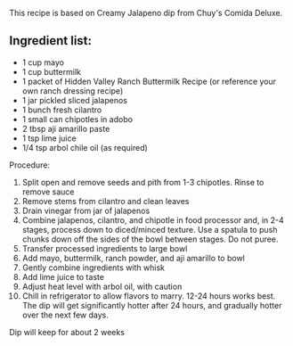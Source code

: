 This recipe is based on Creamy Jalapeno dip from Chuy's Comida Deluxe.

## Ingredient list:

- 1 cup mayo
- 1 cup buttermilk
- 1 packet of Hidden Valley Ranch Buttermilk Recipe (or reference your own ranch dressing recipe)
- 1 jar pickled sliced jalapenos
- 1 bunch fresh cilantro
- 1 small can chipotles in adobo
- 2 tbsp aji amarillo paste
- 1 tsp lime juice
- 1/4 tsp arbol chile oil (as required)

Procedure:

1. Split open and remove seeds and pith from 1-3 chipotles. Rinse to remove sauce
2. Remove stems from cilantro and clean leaves
3. Drain vinegar from jar of jalapenos
4. Combine jalapenos, cilantro, and chipotle in food processor and, in 2-4 stages, process down to diced/minced texture. Use a spatula to push chunks down off the sides of the bowl between stages. Do not puree.
5. Transfer processed ingredients to large bowl
6. Add mayo, buttermilk, ranch powder, and aji amarillo to bowl
7. Gently combine ingredients with whisk
8. Add lime juice to taste
9. Adjust heat level with arbol oil, with caution
10. Chill in refrigerator to allow flavors to marry. 12-24 hours works best. The dip will get significantly hotter after 24 hours, and gradually hotter over the next few days.

Dip will keep for about 2 weeks

